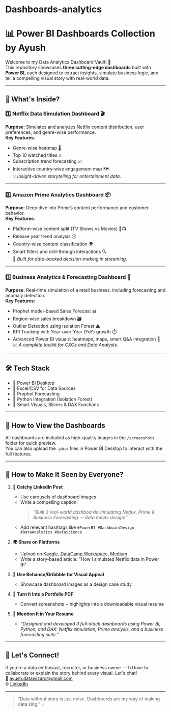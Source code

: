 # Dashboards-analytics

# 📊 Power BI Dashboards Collection by Ayush

Welcome to my Data Analytics Dashboard Vault! 🚀  
This repository showcases **three cutting-edge dashboards** built with **Power BI**, each designed to extract insights, simulate business logic, and tell a compelling visual story with real-world data.

---

## 🧠 What's Inside?

### 1️⃣ **Netflix Data Simulation Dashboard** 🎬  
**Purpose**: Simulates and analyzes Netflix content distribution, user preferences, and genre-wise performance.  
**Key Features**:
- Genre-wise heatmap 🌡️
- Top 10 watched titles 🔝
- Subscription trend forecasting 📈
- Interactive country-wise engagement map 🗺️  
💡 *Insight-driven storytelling for entertainment data.*

---

### 2️⃣ **Amazon Prime Analytics Dashboard** 📦  
**Purpose**: Deep dive into Prime’s content performance and customer behavior.  
**Key Features**:
- Platform-wise content split (TV Shows vs Movies) 🎥📺  
- Release year trend analysis 🕒  
- Country-wise content classification 🌍  
- Smart filters and drill-through interactions 🔍  
🎯 *Built for data-backed decision-making in streaming.*

---

### 3️⃣ **Business Analytics & Forecasting Dashboard** 💼  
**Purpose**: Real-time simulation of a retail business, including forecasting and anomaly detection.  
**Key Features**:
- Prophet model-based Sales Forecast 📊  
- Region-wise sales breakdown 🗃️  
- Outlier Detection using Isolation Forest ⚠️  
- KPI Tracking with Year-over-Year (YoY) growth ⏱️  
- Advanced Power BI visuals: heatmaps, maps, smart Q&A integration 🤖  
📈 *A complete toolkit for CXOs and Data Analysts.*

---

## 🛠️ Tech Stack

- 🧠 Power BI Desktop  
- 📂 Excel/CSV for Data Sources  
- 📡 Prophet Forecasting  
- 🧪 Python Integration (Isolation Forest)  
- 🧭 Smart Visuals, Slicers & DAX Functions

---

## 🚀 How to View the Dashboards

All dashboards are included as high-quality images in the `/screenshots` folder for quick preview.  
You can also upload the `.pbix` files in Power BI Desktop to interact with the full features.

---

## 📣 How to Make It Seen by Everyone?

1. **🧲 Catchy LinkedIn Post**  
   - Use carousels of dashboard images
   - Write a compelling caption:  
     > *“Built 3 real-world dashboards simulating Netflix, Prime & Business Forecasting — data meets design!”*  
   - Add relevant hashtags like `#PowerBI #DashboardDesign #DataAnalytics #DataScience`

2. **🌍 Share on Platforms**  
   - Upload on [Kaggle](https://kaggle.com), [DataCamp Workspace](https://workspace.datacamp.com), [Medium](https://medium.com/)  
   - Write a story-based article: "How I simulated Netflix data in Power BI"

3. **📸 Use Behance/Dribbble for Visual Appeal**  
   - Showcase dashboard images as a design case study

4. **📑 Turn It Into a Portfolio PDF**  
   - Convert screenshots + highlights into a downloadable visual resume

5. **📝 Mention It in Your Resume**  
   - _“Designed and developed 3 full-stack dashboards using Power BI, Python, and DAX: Netflix simulation, Prime analysis, and a business forecasting suite.”_

---

## 🙌 Let's Connect!
If you're a data enthusiast, recruiter, or business owner — I’d love to collaborate or explain the story behind every visual. Let's chat!  
📧 ayush.datawizard@gmail.com  
🌐 [LinkedIn](https://linkedin.com/in/yourprofile)

---

> “Data without story is just noise. Dashboards are my way of making data sing.” 🎶  
